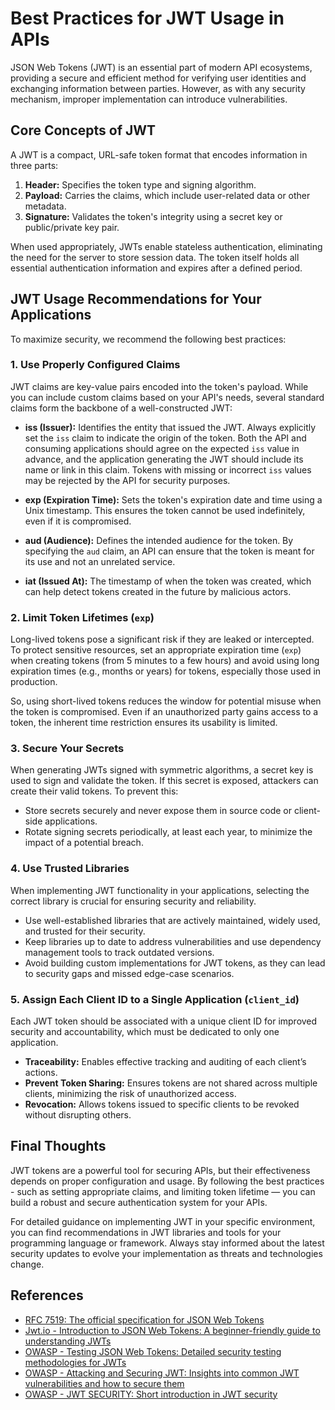 # Best Practices for JWT Usage in APIs

JSON Web Tokens (JWT) is an essential part of modern API ecosystems, providing a secure and efficient method for verifying user identities and exchanging information between parties. However, as with any security mechanism, improper implementation can introduce vulnerabilities.

## Core Concepts of JWT

A JWT is a compact, URL-safe token format that encodes information in three parts:

1. **Header:** Specifies the token type and signing algorithm.
2. **Payload:** Carries the claims, which include user-related data or other metadata.
3. **Signature:** Validates the token's integrity using a secret key or public/private key pair.

When used appropriately, JWTs enable stateless authentication, eliminating the need for the server to store session data. The token itself holds all essential authentication information and expires after a defined period.

## JWT Usage Recommendations for Your Applications

To maximize security, we recommend the following best practices:

### 1. Use Properly Configured Claims

JWT claims are key-value pairs encoded into the token's payload. While you can include custom claims based on your API's needs, several standard claims form the backbone of a well-constructed JWT:

* **iss (Issuer):** Identifies the entity that issued the JWT. Always explicitly set the `iss` claim to indicate the origin of the token. Both the API and consuming applications should agree on the expected `iss` value in advance, and the application generating the JWT should include its name or link in this claim. Tokens with missing or incorrect `iss` values may be rejected by the API for security purposes.

* **exp (Expiration Time):** Sets the token's expiration date and time using a Unix timestamp. This ensures the token cannot be used indefinitely, even if it is compromised.

* **aud (Audience):** Defines the intended audience for the token. By specifying the `aud` claim, an API can ensure that the token is meant for its use and not an unrelated service.

* **iat (Issued At):** The timestamp of when the token was created, which can help detect tokens created in the future by malicious actors.

### 2. Limit Token Lifetimes (`exp`)

Long-lived tokens pose a significant risk if they are leaked or intercepted. To protect sensitive resources, set an appropriate expiration time (`exp`) when creating tokens (from 5 minutes to a few hours) and avoid using long expiration times (e.g., months or years) for tokens, especially those used in production.

So, using short-lived tokens reduces the window for potential misuse when the token is compromised. Even if an unauthorized party gains access to a token, the inherent time restriction ensures its usability is limited.

### 3. Secure Your Secrets

When generating JWTs signed with symmetric algorithms, a secret key is used to sign and validate the token. If this secret is exposed, attackers can create their valid tokens. To prevent this:

* Store secrets securely and never expose them in source code or client-side applications.
* Rotate signing secrets periodically, at least each year, to minimize the impact of a potential breach.

### 4. Use Trusted Libraries

When implementing JWT functionality in your applications, selecting the correct library is crucial for ensuring security and reliability.

* Use well-established libraries that are actively maintained, widely used, and trusted for their security.
* Keep libraries up to date to address vulnerabilities and use dependency management tools to track outdated versions.
* Avoid building custom implementations for JWT tokens, as they can lead to security gaps and missed edge-case scenarios.

### 5. Assign Each Client ID to a Single Application (`client_id`)

Each JWT token should be associated with a unique client ID for improved security and accountability, which must be dedicated to only one application.

* **Traceability:** Enables effective tracking and auditing of each client’s actions.
* **Prevent Token Sharing:** Ensures tokens are not shared across multiple clients, minimizing the risk of unauthorized access.
* **Revocation:** Allows tokens issued to specific clients to be revoked without disrupting others.

## Final Thoughts

JWT tokens are a powerful tool for securing APIs, but their effectiveness depends on proper configuration and usage. By following the best practices - such as setting appropriate claims, and limiting token lifetime — you can build a robust and secure authentication system for your APIs.

For detailed guidance on implementing JWT in your specific environment, you can find recommendations in JWT libraries and tools for your programming language or framework. Always stay informed about the latest security updates to evolve your implementation as threats and technologies change.

## References

* [RFC 7519: The official specification for JSON Web Tokens](https://datatracker.ietf.org/doc/html/rfc7519)
* [Jwt.io - Introduction to JSON Web Tokens: A beginner-friendly guide to understanding JWTs](https://jwt.io/introduction)
* [OWASP - Testing JSON Web Tokens: Detailed security testing methodologies for JWTs](https://owasp.org/www-project-web-security-testing-guide/latest/4-Web_Application_Security_Testing/06-Session_Management_Testing/10-Testing_JSON_Web_Tokens)
* [OWASP - Attacking and Securing JWT: Insights into common JWT vulnerabilities and how to secure them](https://owasp.org/www-chapter-vancouver/assets/presentations/2020-01_Attacking_and_Securing_JWT.pdf)
* [OWASP - JWT SECURITY: Short introduction in JWT security](https://owasp.org/www-chapter-belgium/assets/2021/2021-02-18/JWT-Security.pdf)
